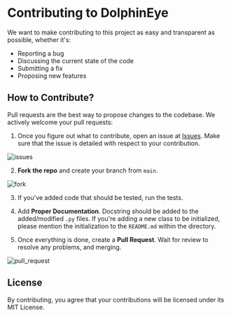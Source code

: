 # Contributing to DolphinEye
We want to make contributing to this project as easy and transparent as possible, whether it's:

- Reporting a bug
- Discussing the current state of the code
- Submitting a fix
- Proposing new features

## How to Contribute?
Pull requests are the best way to propose changes to the codebase. We actively welcome your pull requests:

1. Once you figure out what to contribute, open an issue at <a href = "https://github.com/Ananya-Jha-code/DolphinEye/issues">Issues</a>. Make sure that the issue is detailed with respect to your contribution.

![issues](https://user-images.githubusercontent.com/66861243/134218275-521de789-566f-42bd-aa15-b42e10f3e624.jpeg)

2. **Fork the repo** and create your branch from `main`.

![fork](https://user-images.githubusercontent.com/66861243/134218293-ba0c7e17-1f3f-43db-83c6-fb012ea5a4a6.jpeg)

3. If you've added code that should be tested, run the tests.

4. Add **Proper Documentation**. Docstring should be added to the added/modified `.py` files. If you're adding a new class to be initialized, please mention the initialization to the `README.md` within the directory.

5. Once everything is done, create a **Pull Request**. Wait for review to resolve any problems, and merging.

![pull_request](https://user-images.githubusercontent.com/66861243/134218526-bb964bb4-0b13-41d5-943d-74a7a25b5462.jpeg)

## License
By contributing, you agree that your contributions will be licensed under its MIT License.
